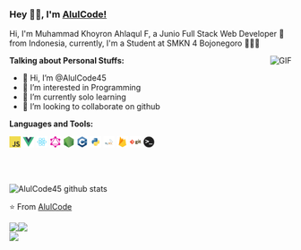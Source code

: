 
### Hey 👋🏽, I'm [AlulCode!](https://alulcode.tech) 


Hi, I'm Muhammad Khoyron Ahlaqul F, a Junio Full Stack Web Developer 🚀 from Indonesia, currently, I'm a Student at SMKN 4 Bojonegoro 🙍🏽‍♂️ 

  <img align="right" alt="GIF" src="https://media.giphy.com/media/836HiJc7pgzy8iNXCn/giphy.gif" />
  
**Talking about Personal Stuffs:**
- 👋 Hi, I’m @AlulCode45
- 👀 I’m interested in Programming
- 🌱 I’m currently solo learning
- 💞️ I’m looking to collaborate on github

**Languages and Tools:**  

<code><img height="20" src="https://raw.githubusercontent.com/github/explore/80688e429a7d4ef2fca1e82350fe8e3517d3494d/topics/javascript/javascript.png"></code>
<code><img height="20" src="https://raw.githubusercontent.com/github/explore/80688e429a7d4ef2fca1e82350fe8e3517d3494d/topics/vue/vue.png"></code>
<code><img height="20" src="https://raw.githubusercontent.com/github/explore/80688e429a7d4ef2fca1e82350fe8e3517d3494d/topics/react/react.png"></code>
<code><img height="20" src="https://raw.githubusercontent.com/github/explore/5c058a388828bb5fde0bcafd4bc867b5bb3f26f3/topics/graphql/graphql.png"></code>
<code><img height="20" src="https://raw.githubusercontent.com/github/explore/80688e429a7d4ef2fca1e82350fe8e3517d3494d/topics/nodejs/nodejs.png"></code>
<code><img height="20" src="https://raw.githubusercontent.com/github/explore/80688e429a7d4ef2fca1e82350fe8e3517d3494d/topics/cpp/cpp.png"></code>
<code><img height="20" src="https://raw.githubusercontent.com/github/explore/80688e429a7d4ef2fca1e82350fe8e3517d3494d/topics/python/python.png"></code>
<code><img height="20" src="https://raw.githubusercontent.com/github/explore/80688e429a7d4ef2fca1e82350fe8e3517d3494d/topics/mysql/mysql.png"></code>
<code><img height="20" src="https://raw.githubusercontent.com/github/explore/80688e429a7d4ef2fca1e82350fe8e3517d3494d/topics/firebase/firebase.png"></code>
<code><img height="20" src="https://raw.githubusercontent.com/github/explore/80688e429a7d4ef2fca1e82350fe8e3517d3494d/topics/git/git.png"></code>
<code><img height="20" src="https://raw.githubusercontent.com/github/explore/80688e429a7d4ef2fca1e82350fe8e3517d3494d/topics/terminal/terminal.png"></code>


<br><br>

![AlulCode45 github stats](https://github-readme-stats.vercel.app/api?username=AlulCode45&show_icons=true&hide_border=true)

⭐️ From [AlulCode](https://github.com/AlulCode45)


<a href="https://github.com/AlulCode45/e-perpus">
  <img align="left" src="https://github-readme-stats.vercel.app/api/pin/?username=AlulCode45&repo=e-perpus" />
</a>

<a href="https://github.com/AlulCode45/cuacainf">
  <img align="left" src="https://github-readme-stats.vercel.app/api/pin/?username=AlulCode45&repo=cuacainf" />
</a>
<br>
<a href="https://github.com/AlulCode45/phytagoras">
  <img align="left" src="https://github-readme-stats.vercel.app/api/pin/?username=AlulCode45&repo=phytagoras" />
</a>

